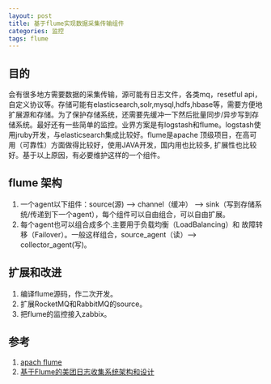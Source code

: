 ```yaml
---
layout: post
title: 基于flume实现数据采集传输组件
categories: 监控
tags: flume
---
```



## 目的
会有很多地方需要数据的采集传输，源可能有日志文件，各类mq，resetful api，自定义协议等。存储可能有elasticsearch,solr,mysql,hdfs,hbase等，需要方便地扩展源和存储。为了保护存储系统，还需要先缓冲一下然后批量同步/异步写到存储系统。最好还有一些简单的监控。业界方案是有logstash和flume。logstash使用jruby开发，与elasticsearch集成比较好。flume是apache 顶级项目，在高可用（可靠性）方面做得比较好，使用JAVA开发，国内用也比较多, 扩展性也比较好。基于以上原因，有必要维护这样的一个组件。

## flume 架构
1. 一个agent以下组件：source(源) --> channel（缓冲） --> sink（写到存储系统/传递到下一个agent），每个组件可以自由组合，可以自由扩展。
2. 每个agent也可以组合成多个.主要用于负载均衡（LoadBalancing）和 故障转移（Failover）。一般这样组合，source_agent（读）--> collector_agent(写)。

## 扩展和改进
1. 编译flume源码，作二次开发。
2. 扩展RocketMQ和RabbitMQ的source。
3. 把flume的监控接入zabbix。


## 参考 
1. [apach flume](http://flume.apache.org)
2. [基于Flume的美团日志收集系统架构和设计](http://tech.meituan.com/mt-log-system-arch.html)